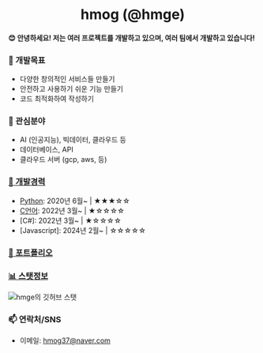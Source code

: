 <div align="center">
    <h1>hmog (@hmge)</h1>
</div>

<h4> 😊 안녕하세요! 저는 여러 프로젝트를 개발하고 있으며, 여러 팀에서 개발하고 있습니다!</h4>

### 🌱 개발목표
- 다양한 창의적인 서비스들 만들기
- 안전하고 사용하기 쉬운 기능 만들기
- 코드 최적화하여 작성하기

### 🏡 관심분야
- AI (인공지능), 빅데이터, 클라우드 등
- 데이터베이스, API
- 클라우드 서버 (gcp, aws, 등)

### [💼 개발경력](https://github.com/hmge/hmge/blob/main/stack.md)
- [Python](https://github.com/topics/python): 2020년 6월~ | ★★★☆☆
- [C언어](https://github.com/topics/c): 2022년 3월~ | ★☆☆☆☆
- [C#]: 2022년 3월~ | ★☆☆☆☆
- [Javascript]: 2024년 2월~ | ☆☆☆☆☆

### [📂 포트폴리오](https://github.com/hmge/hmge/blob/main/portfolio.md)

###  [📊 스탯정보](https://github.com/hmge/hmge/blob/main/github-stats.md)
![hmge의 깃허브 스탯](https://github-readme-stats.vercel.app/api?username=hmge\&show_icons=true\&show=reviews,discussions_started,discussions_answered,prs_merged,prs_merged_percentage)

### 📫 연락처/SNS
- 이메일: hmog37@naver.com
